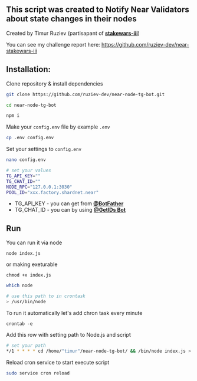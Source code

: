 ## This script was created to Notify Near Validators about state changes in their nodes

Created by Timur Ruziev (partisapant of [**stakewars-iii**](https://github.com/near/stakewars-iii))

You can see my challenge report here: https://github.com/ruziev-dev/near-stakewars-iii

## Installation:

Clone repository & install dependencies

```bash
git clone https://github.com/ruziev-dev/near-node-tg-bot.git

cd near-node-tg-bot

npm i
```

Make your `config.env` file by example `.env`

```bash
cp .env config.env
```

Set your settings to `config.env`

```bash
nano config.env

# set your values
TG_API_KEY=""
TG_CHAT_ID=""
NODE_RPC="127.0.0.1:3030"
POOL_ID="xxx.factory.shardnet.near"
```

- TG_API_KEY - you can get from [**@BotFather**](https://t.me/BotFather)
- TG_CHAT_ID - you can by using [**@GetIDs Bot**](https://t.me/getidsbot)

## Run

You can run it via node

```
node index.js
```

or making exeturable

```
chmod +x index.js
```

```bash
which node

# use this path to in crontask
> /usr/bin/node

```

To run it automatically let's add chron task every minute

```
crontab -e
```

Add this row with setting path to Node.js and script

```bash
# set your path
*/1 * * * * cd /home/"timur"/near-node-tg-bot/ && /bin/node index.js > /dev/null 2>&1
```

Reload cron service to start execute script

```bash
sudo service cron reload
```
